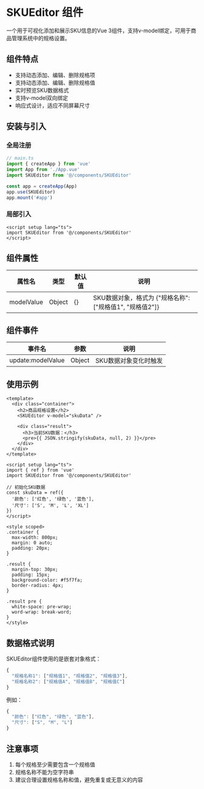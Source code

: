 # SKUEditor 组件

一个用于可视化添加和展示SKU信息的Vue 3组件，支持v-model绑定，可用于商品管理系统中的规格设置。

## 组件特点

- 支持动态添加、编辑、删除规格项
- 支持动态添加、编辑、删除规格值
- 实时预览SKU数据格式
- 支持v-model双向绑定
- 响应式设计，适应不同屏幕尺寸

## 安装与引入

### 全局注册

```typescript
// main.ts
import { createApp } from 'vue'
import App from './App.vue'
import SKUEditor from '@/components/SKUEditor'

const app = createApp(App)
app.use(SKUEditor)
app.mount('#app')
```

### 局部引入

```vue
<script setup lang="ts">
import SKUEditor from '@/components/SKUEditor'
</script>
```

## 组件属性

| 属性名 | 类型 | 默认值 | 说明 |
|-------|------|-------|------|
| modelValue | Object | {} | SKU数据对象，格式为 {"规格名称": ["规格值1", "规格值2"]} |

## 组件事件

| 事件名 | 参数 | 说明 |
|-------|------|------|
| update:modelValue | Object | SKU数据对象变化时触发 |

## 使用示例

```vue
<template>
  <div class="container">
    <h2>商品规格设置</h2>
    <SKUEditor v-model="skuData" />
    
    <div class="result">
      <h3>当前SKU数据：</h3>
      <pre>{{ JSON.stringify(skuData, null, 2) }}</pre>
    </div>
  </div>
</template>

<script setup lang="ts">
import { ref } from 'vue'
import SKUEditor from '@/components/SKUEditor'

// 初始化SKU数据
const skuData = ref({
  '颜色': ['红色', '绿色', '蓝色'],
  '尺寸': ['S', 'M', 'L', 'XL']
})
</script>

<style scoped>
.container {
  max-width: 800px;
  margin: 0 auto;
  padding: 20px;
}

.result {
  margin-top: 30px;
  padding: 15px;
  background-color: #f5f7fa;
  border-radius: 4px;
}

.result pre {
  white-space: pre-wrap;
  word-wrap: break-word;
}
</style>
```

## 数据格式说明

SKUEditor组件使用的是嵌套对象格式：

```javascript
{
  "规格名称1": ["规格值1", "规格值2", "规格值3"],
  "规格名称2": ["规格值A", "规格值B", "规格值C"]
}
```

例如：

```javascript
{
  "颜色": ["红色", "绿色", "蓝色"],
  "尺寸": ["S", "M", "L"]
}
```

## 注意事项

1. 每个规格至少需要包含一个规格值
2. 规格名称不能为空字符串
3. 建议合理设置规格名称和值，避免重复或无意义的内容